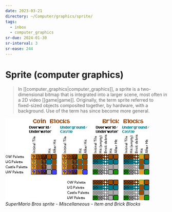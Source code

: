 ```yaml
---
date: 2023-03-21
directory: ~/Computer/graphics/sprite/
tags:
  - inbox
  - computer_graphics
sr-due: 2024-01-30
sr-interval: 3
sr-ease: 244
---
```


# Sprite (computer graphics)

> In [[computer_graphics|computer_graphics]], a sprite is a two-dimensional
> bitmap that is integrated into a larger scene, most often in a 2D video
> [[game|game]]. Originally, the term sprite referred to fixed-sized objects
> composited together, by hardware, with a background. Use of the term has since
> become more general.

![](img/SuperMario_Bros_sprite-Miscellaneous-Item_and_Brick_Blocks.png)
_SuperMario Bros sprite - Miscellaneous - Item and Brick Blocks_
